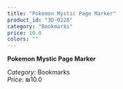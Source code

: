 ```yaml
---
title: "Pokemon Mystic Page Marker"
product_id: "3D-0228"
category: "Bookmarks"
price: 10.0
colors: ""
---
```


**Pokemon Mystic Page Marker**

*Category*: Bookmarks  
*Price*: ₪10.0

